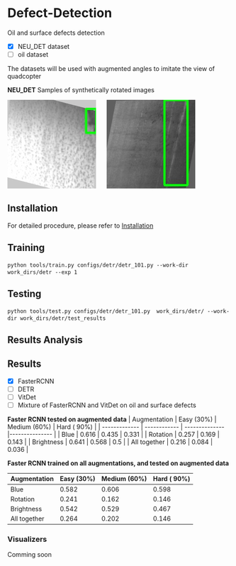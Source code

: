 # Defect-Detection
Oil and surface defects detection

- [x] NEU_DET dataset
- [ ] oil dataset

The datasets will be used with augmented angles to imitate the view of quadcopter

**NEU_DET**
Samples of synthetically rotated images

![image1](resources/101.jpg) &nbsp;&nbsp;&nbsp;&nbsp; ![image2](resources/11.jpg)


## Installation

For detailed procedure, please refer to [Installation](packages/installation.md)


## Training
```shell
python tools/train.py configs/detr/detr_101.py --work-dir work_dirs/detr --exp 1
```

## Testing
```shell
python tools/test.py configs/detr/detr_101.py  work_dirs/detr/ --work-dir work_dirs/detr/test_results
```

## Results Analysis




## Results
- [x] FasterRCNN
- [ ] DETR
- [ ] VitDet
- [ ] Mixture of FasterRCNN and VitDet on oil and surface defects

**Faster RCNN tested on augmented data**
| Augmentation  | Easy  (30%)  | Medium (60%)   |   Hard ( 90%)  | 
| ------------- | ------------ | -------------- |--------------- |
| Blue          |     0.616    |     0.435      |     0.331      | 
| Rotation      |     0.257    |     0.169      |     0.143      | 
| Brightness    |    0.641     |     0.568      |     0.5        | 
| All together  |    0.216     |     0.084      |     0.036      | 


**Faster RCNN trained on all augmentations, and tested on augmented data**

| Augmentation  | Easy  (30%)  | Medium (60%)   |   Hard ( 90%)  | 
| ------------- | ------------ | -------------- |--------------- |
| Blue          |    0.582     |     0.606      |     0.598      | 
| Rotation      |    0.241     |     0.162      |     0.146      | 
| Brightness    |    0.542     |     0.529      |     0.467      | 
| All together  |    0.264     |     0.202      |     0.146      | 



### Visualizers
Comming soon